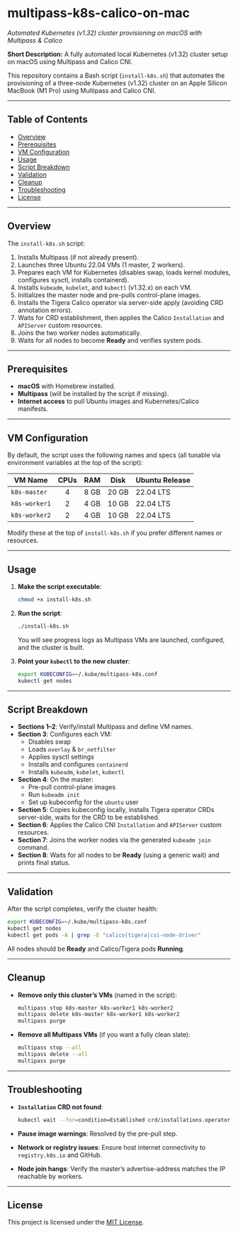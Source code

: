 # multipass-k8s-calico-on-mac

_Automated Kubernetes (v1.32) cluster provisioning on macOS with Multipass & Calico_

**Short Description:** A fully automated local Kubernetes (v1.32) cluster setup on macOS using Multipass and Calico CNI.

This repository contains a Bash script (`install-k8s.sh`) that automates the provisioning of a three-node Kubernetes (v1.32) cluster on an Apple Silicon MacBook (M1 Pro) using Multipass and Calico CNI.

---

## Table of Contents

- [Overview](#overview)  
- [Prerequisites](#prerequisites)  
- [VM Configuration](#vm-configuration)  
- [Usage](#usage)  
- [Script Breakdown](#script-breakdown)  
- [Validation](#validation)  
- [Cleanup](#cleanup)  
- [Troubleshooting](#troubleshooting)  
- [License](#license)  

---

## Overview

The `install-k8s.sh` script:

1. Installs Multipass (if not already present).  
2. Launches three Ubuntu 22.04 VMs (1 master, 2 workers).  
3. Prepares each VM for Kubernetes (disables swap, loads kernel modules, configures sysctl, installs containerd).  
4. Installs `kubeadm`, `kubelet`, and `kubectl` (v1.32.x) on each VM.  
5. Initializes the master node and pre-pulls control-plane images.  
6. Installs the Tigera Calico operator via server-side apply (avoiding CRD annotation errors).  
7. Waits for CRD establishment, then applies the Calico `Installation` and `APIServer` custom resources.  
8. Joins the two worker nodes automatically.  
9. Waits for all nodes to become **Ready** and verifies system pods.

---

## Prerequisites

- **macOS** with Homebrew installed.  
- **Multipass** (will be installed by the script if missing).  
- **Internet access** to pull Ubuntu images and Kubernetes/Calico manifests.

---

## VM Configuration

By default, the script uses the following names and specs (all tunable via environment variables at the top of the script):

| VM Name            | CPUs | RAM   | Disk  | Ubuntu Release |
|--------------------|:----:|:-----:|:-----:|:---------------|
| `k8s-master`   | 4    | 8 GB  | 20 GB | 22.04 LTS      |
| `k8s-worker1`  | 2    | 4 GB  | 10 GB | 22.04 LTS      |
| `k8s-worker2`  | 2    | 4 GB  | 10 GB | 22.04 LTS      |

Modify these at the top of `install-k8s.sh` if you prefer different names or resources.

---

## Usage

1. **Make the script executable**:

   ```bash
   chmod +x install-k8s.sh
   ```

2. **Run the script**:

   ```bash
   ./install-k8s.sh
   ```

   You will see progress logs as Multipass VMs are launched, configured, and the cluster is built.

3. **Point your `kubectl` to the new cluster**:

   ```bash
   export KUBECONFIG=~/.kube/multipass-k8s.conf
   kubectl get nodes
   ```

---

## Script Breakdown

- **Sections 1–2**: Verify/install Multipass and define VM names.  
- **Section 3**: Configures each VM:
  - Disables swap  
  - Loads `overlay` & `br_netfilter`  
  - Applies sysctl settings  
  - Installs and configures `containerd`  
  - Installs `kubeadm`, `kubelet`, `kubectl`  
- **Section 4**: On the master:
  - Pre-pull control-plane images  
  - Run `kubeadm init`  
  - Set up kubeconfig for the `ubuntu` user  
- **Section 5**: Copies kubeconfig locally, installs Tigera operator CRDs server-side, waits for the CRD to be established.  
- **Section 6**: Applies the Calico CNI `Installation` and `APIServer` custom resources.  
- **Section 7**: Joins the worker nodes via the generated `kubeadm join` command.  
- **Section 8**: Waits for all nodes to be **Ready** (using a generic wait) and prints final status.

---

## Validation

After the script completes, verify the cluster health:

```bash
export KUBECONFIG=~/.kube/multipass-k8s.conf
kubectl get nodes
kubectl get pods -A | grep -E "calico|tigera|csi-node-driver"
```

All nodes should be **Ready** and Calico/Tigera pods **Running**.

---

## Cleanup

- **Remove only this cluster’s VMs** (named in the script):

  ```bash
  multipass stop k8s-master k8s-worker1 k8s-worker2
  multipass delete k8s-master k8s-worker1 k8s-worker2
  multipass purge
  ```

- **Remove all Multipass VMs** (if you want a fully clean slate):

  ```bash
  multipass stop --all
  multipass delete --all
  multipass purge
  ```

---

## Troubleshooting

- **`Installation` CRD not found**:

  ```bash
  kubectl wait --for=condition=Established crd/installations.operator.tigera.io --timeout=60s
  ```

- **Pause image warnings**: Resolved by the pre-pull step.  
- **Network or registry issues**: Ensure host internet connectivity to `registry.k8s.io` and GitHub.  
- **Node join hangs**: Verify the master’s advertise-address matches the IP reachable by workers.

---

## License

This project is licensed under the [MIT License](LICENSE).

